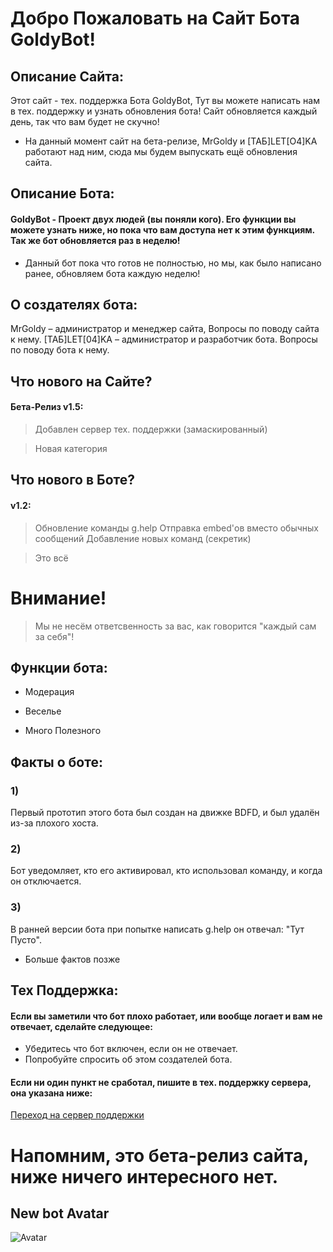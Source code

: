 # Добро Пожаловать на Сайт Бота GoldyBot!

## Описание Сайта:
Этот сайт - тех. поддержка Бота GoldyBot, Тут вы можете написать нам в тех. поддержку и узнать обновления бота! Сайт обновляется каждый день, так что вам будет не скучно!
- На данный момент сайт на бета-релизе, MrGoldy и [ТАБ]LET[O4]KA работают над ним, сюда мы будем выпускать ещё обновления сайта.

## Описание Бота:
#### GoldyBot - Проект двух людей (вы поняли кого). Его функции вы можете узнать ниже, но пока что вам доступа нет к этим функциям. Так же бот обновляется раз в неделю! 
- Данный бот пока что готов не полностью, но мы, как было написано ранее, обновляем бота каждую неделю!

## О создателях бота:
MrGoldy – администратор и менеджер сайта, 
Вопросы по поводу сайта к нему.
[ТАБ]LET[04]KA – администратор и разработчик бота.
Вопросы по поводу бота к нему. 

## Что нового на Сайте?
#### Бета-Релиз v1.5:

> Добавлен сервер тех. поддержки (замаскированный)

> Новая категория

## Что нового в Боте?
#### v1.2:

> Обновление команды g.help
> Отправка embed'ов вместо обычных сообщений
> Добавление новых команд (секретик)

> Это всё



# Внимание! 
> Мы не несём ответсвенность за вас, как говорится "каждый сам за себя"!





## Функции бота:
- Модерация

- Веселье 

- Много Полезного


## Факты о боте:
### 1) 
Первый прототип этого бота был создан на движке BDFD, и был удалён из-за плохого хоста. 
### 2) 
Бот уведомляет, кто его активировал, кто использовал команду, и когда он отключается. 
### 3) 
В ранней версии бота при попытке написать g.help он отвечал: "Тут Пусто".

- Больше фактов позже  
   
## Тех Поддержка:
#### Если вы заметили что бот плохо работает, или вообще логает и вам не отвечает, сделайте следующее:

- Убедитесь что бот включен, если он не отвечает.
- Попробуйте спросить об этом создателей бота.

#### Если ни один пункт не сработал, пишите в тех. поддержку сервера, она указана ниже:
[Переход на сервер поддержки](https://discord.gg/6U9MA82RUy)

# Напомним, это бета-релиз сайта, ниже ничего интересного нет.

## New bot Avatar 
![Avatar](https://raw.githubusercontent.com/nikitosPy/goldy/gh-pages/images%20(1).jpeg)
